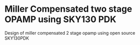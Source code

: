 # Miller Compensated two stage OPAMP using SKY130 PDK
Design of miller compensated 2 stage opamp using open source SKY130PDK
